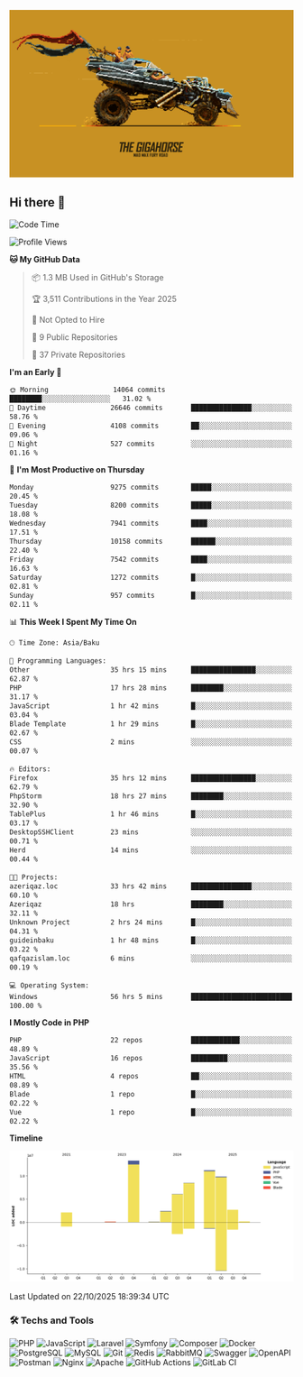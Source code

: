 <!--WALLPAPER-->
<p align='center'>
  <img src='assets/wallpapers/11.gif' alt='Banner'>
</p>
<!--/WALLPAPER-->

## Hi there 👋

<!--START_SECTION:waka-->
![Code Time](http://img.shields.io/badge/Code%20Time-538%20hrs%2015%20mins-blue)

![Profile Views](http://img.shields.io/badge/Profile%20Views-0-blue)

**🐱 My GitHub Data** 

> 📦 1.3 MB Used in GitHub's Storage 
 > 
> 🏆 3,511 Contributions in the Year 2025
 > 
> 🚫 Not Opted to Hire
 > 
> 📜 9 Public Repositories 
 > 
> 🔑 37 Private Repositories 
 > 
**I'm an Early 🐤** 

```text
🌞 Morning                14064 commits       ████████░░░░░░░░░░░░░░░░░   31.02 % 
🌆 Daytime                26646 commits       ███████████████░░░░░░░░░░   58.76 % 
🌃 Evening                4108 commits        ██░░░░░░░░░░░░░░░░░░░░░░░   09.06 % 
🌙 Night                  527 commits         ░░░░░░░░░░░░░░░░░░░░░░░░░   01.16 % 
```
📅 **I'm Most Productive on Thursday** 

```text
Monday                   9275 commits        █████░░░░░░░░░░░░░░░░░░░░   20.45 % 
Tuesday                  8200 commits        █████░░░░░░░░░░░░░░░░░░░░   18.08 % 
Wednesday                7941 commits        ████░░░░░░░░░░░░░░░░░░░░░   17.51 % 
Thursday                 10158 commits       ██████░░░░░░░░░░░░░░░░░░░   22.40 % 
Friday                   7542 commits        ████░░░░░░░░░░░░░░░░░░░░░   16.63 % 
Saturday                 1272 commits        █░░░░░░░░░░░░░░░░░░░░░░░░   02.81 % 
Sunday                   957 commits         █░░░░░░░░░░░░░░░░░░░░░░░░   02.11 % 
```


📊 **This Week I Spent My Time On** 

```text
🕑︎ Time Zone: Asia/Baku

💬 Programming Languages: 
Other                    35 hrs 15 mins      ████████████████░░░░░░░░░   62.87 % 
PHP                      17 hrs 28 mins      ████████░░░░░░░░░░░░░░░░░   31.17 % 
JavaScript               1 hr 42 mins        █░░░░░░░░░░░░░░░░░░░░░░░░   03.04 % 
Blade Template           1 hr 29 mins        █░░░░░░░░░░░░░░░░░░░░░░░░   02.67 % 
CSS                      2 mins              ░░░░░░░░░░░░░░░░░░░░░░░░░   00.07 % 

🔥 Editors: 
Firefox                  35 hrs 12 mins      ████████████████░░░░░░░░░   62.79 % 
PhpStorm                 18 hrs 27 mins      ████████░░░░░░░░░░░░░░░░░   32.90 % 
TablePlus                1 hr 46 mins        █░░░░░░░░░░░░░░░░░░░░░░░░   03.17 % 
DesktopSSHClient         23 mins             ░░░░░░░░░░░░░░░░░░░░░░░░░   00.71 % 
Herd                     14 mins             ░░░░░░░░░░░░░░░░░░░░░░░░░   00.44 % 

🐱‍💻 Projects: 
azeriqaz.loc             33 hrs 42 mins      ███████████████░░░░░░░░░░   60.10 % 
Azeriqaz                 18 hrs              ████████░░░░░░░░░░░░░░░░░   32.11 % 
Unknown Project          2 hrs 24 mins       █░░░░░░░░░░░░░░░░░░░░░░░░   04.31 % 
guideinbaku              1 hr 48 mins        █░░░░░░░░░░░░░░░░░░░░░░░░   03.22 % 
qafqazislam.loc          6 mins              ░░░░░░░░░░░░░░░░░░░░░░░░░   00.19 % 

💻 Operating System: 
Windows                  56 hrs 5 mins       █████████████████████████   100.00 % 
```

**I Mostly Code in PHP** 

```text
PHP                      22 repos            ████████████░░░░░░░░░░░░░   48.89 % 
JavaScript               16 repos            █████████░░░░░░░░░░░░░░░░   35.56 % 
HTML                     4 repos             ██░░░░░░░░░░░░░░░░░░░░░░░   08.89 % 
Blade                    1 repo              █░░░░░░░░░░░░░░░░░░░░░░░░   02.22 % 
Vue                      1 repo              █░░░░░░░░░░░░░░░░░░░░░░░░   02.22 % 
```



**Timeline**

![Lines of Code chart](https://raw.githubusercontent.com/feridnesibzade/feridnesibzade/main/assets/bar_graph.png)


 Last Updated on 22/10/2025 18:39:34 UTC
<!--END_SECTION:waka-->

### 🛠️ Techs and Tools

![PHP](https://img.shields.io/badge/PHP-777BB4?style=for-the-badge&logo=php&logoColor=white)
![JavaScript](https://img.shields.io/badge/JavaScript-F7DF1E?style=for-the-badge&logo=javascript&logoColor=000)
![Laravel](https://img.shields.io/badge/Laravel-F55247?style=for-the-badge&logo=laravel&logoColor=white)
![Symfony](https://img.shields.io/badge/Symfony-000000?style=for-the-badge&logo=symfony&logoColor=white)
![Composer](https://img.shields.io/badge/Composer-885630?style=for-the-badge&logo=composer&logoColor=white)
![Docker](https://img.shields.io/badge/Docker-2496ED?style=for-the-badge&logo=docker&logoColor=white)
![PostgreSQL](https://img.shields.io/badge/PostgreSQL-4169E1?style=for-the-badge&logo=postgresql&logoColor=white)
![MySQL](https://img.shields.io/badge/MySQL-4479A1?style=for-the-badge&logo=mysql&logoColor=white)
![Git](https://img.shields.io/badge/Git-F05032?style=for-the-badge&logo=git&logoColor=white)
![Redis](https://img.shields.io/badge/Redis-DC382D?style=for-the-badge&logo=redis&logoColor=white)
![RabbitMQ](https://img.shields.io/badge/RabbitMQ-FF6600?style=for-the-badge&logo=rabbitmq&logoColor=white)
![Swagger](https://img.shields.io/badge/Swagger-85EA2D?style=for-the-badge&logo=swagger&logoColor=black)
![OpenAPI](https://img.shields.io/badge/OpenAPI-6BA539?style=for-the-badge&logo=openapiinitiative&logoColor=white)
![Postman](https://img.shields.io/badge/Postman-FF6C37?style=for-the-badge&logo=postman&logoColor=white)
![Nginx](https://img.shields.io/badge/Nginx-009639?style=for-the-badge&logo=nginx&logoColor=white)
![Apache](https://img.shields.io/badge/Apache-D22128?style=for-the-badge&logo=apache&logoColor=white)
![GitHub Actions](https://img.shields.io/badge/GitHub%20Actions-2088FF?style=for-the-badge&logo=githubactions&logoColor=white)
![GitLab CI](https://img.shields.io/badge/GitLab%20CI-FC6D26?style=for-the-badge&logo=gitlab&logoColor=white)

